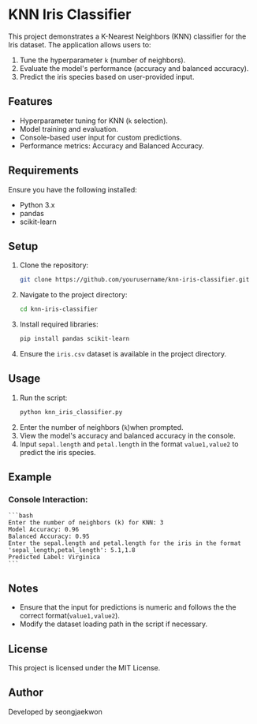 
# KNN Iris Classifier

This project demonstrates a K-Nearest Neighbors (KNN) classifier for the Iris dataset. The application allows users to:
1. Tune the hyperparameter `k` (number of neighbors).
2. Evaluate the model's performance (accuracy and balanced accuracy).
3. Predict the iris species based on user-provided input.

## Features
- Hyperparameter tuning for KNN (`k` selection).
- Model training and evaluation.
- Console-based user input for custom predictions.
- Performance metrics: Accuracy and Balanced Accuracy.

## Requirements
Ensure you have the following installed:
- Python 3.x
- pandas
- scikit-learn

## Setup
1. Clone the repository:
   ```bash
   git clone https://github.com/yourusername/knn-iris-classifier.git
   ```
2. Navigate to the project directory:
   ```bash
   cd knn-iris-classifier
   ```
3. Install required libraries:
   ```bash
   pip install pandas scikit-learn
   ```
4. Ensure the `iris.csv` dataset is available in the project directory.

## Usage
1. Run the script:
   ```bash
   python knn_iris_classifier.py
   ```
2. Enter the number of neighbors (`k`)when prompted.
3. View the model's accuracy and balanced accuracy in the console.
4. Input `sepal.length` and `petal.length` in the format `value1,value2` to predict the iris species.

## Example
### Console Interaction:
   
    ```bash
    Enter the number of neighbors (k) for KNN: 3
    Model Accuracy: 0.96
    Balanced Accuracy: 0.95
    Enter the sepal.length and petal.length for the iris in the format    
    'sepal_length,petal_length': 5.1,1.8
    Predicted Label: Virginica
    ```

## Notes
- Ensure that the input for predictions is numeric and follows the the correct format(`value1,value2`).
- Modify the dataset loading path in the script if necessary.

## License
This project is licensed under the MIT License.

## Author
Developed by seongjaekwon

